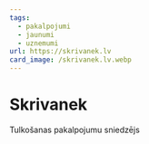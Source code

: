 ```yaml
---
tags:
  - pakalpojumi
  - jaunumi
  - uznemumi
url: https://skrivanek.lv
card_image: /skrivanek.lv.webp
---
```


# Skrivanek

Tulkošanas pakalpojumu sniedzējs
